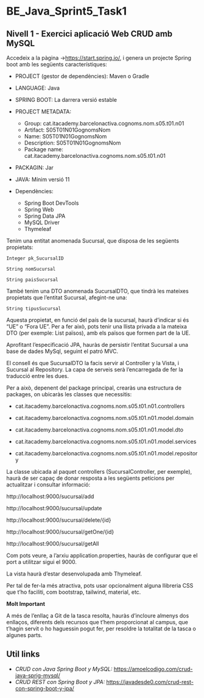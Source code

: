 # BE_Java_Sprint5_Task1

## Nivell 1 - Exercici aplicació Web CRUD amb MySQL
Accedeix a la pàgina ->https://start.spring.io/, i genera un projecte Spring boot amb les següents característiques:


- PROJECT (gestor de dependències): Maven o Gradle
- LANGUAGE: Java
- SPRING BOOT: La darrera versió estable
- PROJECT METADATA: 
    - Group: cat.itacademy.barcelonactiva.cognoms.nom.s05.t01.n01
    - Artifact: S05T01N01GognomsNom
    - Name: S05T01N01GognomsNom
    - Description: S05T01N01GognomsNom
    - Package name: cat.itacademy.barcelonactiva.cognoms.nom.s05.t01.n01
 - PACKAGIN: Jar
 - JAVA: Mínim versió 11 
- Dependències:

    - Spring Boot DevTools
    - Spring Web
    - Spring Data JPA
    - MySQL Driver
    - Thymeleaf

Tenim una entitat anomenada Sucursal, que disposa de les següents propietats:

    Integer pk_SucursalID

    String nomSucursal

    String paisSucursal

 
També tenim una DTO anomenada SucursalDTO, que tindrà les mateixes propietats que l’entitat Sucursal, afegint-ne una:

    String tipusSucursal

Aquesta propietat, en funció del país de la sucursal, haurà d’indicar si és “UE” o “Fora UE”. Per a fer això, pots tenir una llista privada a la mateixa DTO (per exemple: List<String> països), amb els països que formen part de la UE.

Aprofitant l’especificació JPA, hauràs de persistir l’entitat Sucursal a una base de dades MySql, seguint el patró MVC.

El consell és que SucursalDTO la facis servir al Controller y la Vista, i Sucursal al Repository. La capa de serveis serà l’encarregada de fer la traducció entre les dues.

Per a això, depenent del package principal, crearàs una estructura de packages, on ubicaràs les classes que necessitis:

- cat.itacademy.barcelonactiva.cognoms.nom.s05.t01.n01.controllers

- cat.itacademy.barcelonactiva.cognoms.nom.s05.t01.n01.model.domain

- cat.itacademy.barcelonactiva.cognoms.nom.s05.t01.n01.model.dto

- cat.itacademy.barcelonactiva.cognoms.nom.s05.t01.n01.model.services

- cat.itacademy.barcelonactiva.cognoms.nom.s05.t01.n01.model.repository

La classe ubicada al paquet controllers (SucursalController, per exemple), haurà de ser capaç de donar resposta a les següents peticions per actualitzar i consultar informació:

http://localhost:9000/sucursal/add

http://localhost:9000/sucursal/update

http://localhost:9000/sucursal/delete/{id}

http://localhost:9000/sucursal/getOne/{id}

http://localhost:9000/sucursal/getAll

 
Com pots veure, a l’arxiu application.properties, hauràs de configurar que el port a utilitzar sigui el 9000.

La vista haurà d’estar desenvolupada amb Thymeleaf.

Per tal de fer-la més atractiva, pots usar opcionalment alguna llibreria CSS que t’ho faciliti, com bootstrap, tailwind, material, etc.

**Molt Important**

A més de l’enllaç a Git de la tasca resolta, hauràs d’incloure almenys dos enllaços, diferents dels recursos que t’hem proporcionat al campus, que t’hagin servit o ho haguessin pogut fer, per resoldre la totalitat de la tasca o algunes parts.
## Util links
- *CRUD con Java Spring Boot y MySQL:* https://amoelcodigo.com/crud-java-sprig-mysql/
- *CRUD REST con Spring Boot y JPA:* https://javadesde0.com/crud-rest-con-spring-boot-y-jpa/
